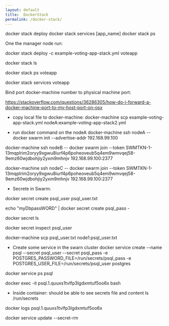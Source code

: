 ```yaml
---
layout: default
title:  DockerStack
permalink: /docker-stack/
---
```


  docker stack deploy
  docker stack services [app_name]
  docker stack ps

  One the manager node run:
  
  docker stack deploy -c example-voting-app-stack.yml voteapp

  docker stack ls

  docker stack ps voteapp

  docker stack services voteapp

  Bind port docker-machine number to physical machine port:

  https://stackoverflow.com/questions/36286305/how-do-i-forward-a-docker-machine-port-to-my-host-port-on-osx

  * copy local file to docker-machine:
  docker-machine scp example-voting-app-stack.yml nodeA:example-voting-app-stack2.yml

  * run docker command on the nodeA
  docker-machine ssh nodeA -- docker swarm init --advertise-addr 192.168.99.100

  docker-machine ssh nodeB -- docker swarm join --token SWMTKN-1-13mqplrim2oryy9xgwu8iurf4p6poheoveub5q4em9wmvqej58-9emz60wjdbohjiy2yxm9mhnjv 192.168.99.100:2377

  docker-machine ssh nodeC -- docker swarm join --token SWMTKN-1-13mqplrim2oryy9xgwu8iurf4p6poheoveub5q4em9wmvqej58-9emz60wjdbohjiy2yxm9mhnjv 192.168.99.100:2377


  * Secrete in Swarm:
  
  docker secret create psql_user psql_user.txt  

  echo "myDbpassWORD" | docker secret create psql_pass -

  
  docker secret ls

  docker secret inspect psql_user
 
  docker-machine scp psql_user.txt node1:psql_user.txt

  * Create some service in the swarn cluster
  docker service create --name psql --secret psql_user --secret psql_pass -e POSTGRES_PASSWORD_FILE=/run/secrets/psql_pass -e POSTGRES_USER_FILE=/run/secrets/psql_user postgres

  docker service ps psql

  docker exec -it psql.1.quuxs1tvlfp3lgdxmtuf5oo6x bash

  * Inside container: should be able to see secrets file and content
  ls /run/secrets

  docker logs psql.1.quuxs1tvlfp3lgdxmtuf5oo6x

   
  docker service update --secret-rm 
